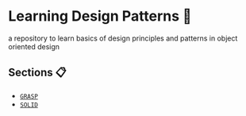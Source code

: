 # Learning Design Patterns 🏁
a repository to learn basics of design principles and patterns in object oriented design

## Sections 📋

- [`GRASP`](https://github.com/ankush-003/learning-Design-patterns/tree/main/src/grasp)
- [`SOLID`](https://github.com/ankush-003/learning-Design-patterns/tree/main/src/solid)
